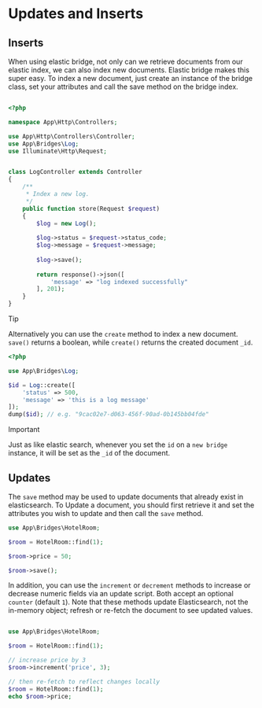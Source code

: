 # Updates and Inserts

## Inserts
When using elastic bridge, not only can we retrieve documents from our elastic index, we can also 
index new documents. Elastic bridge makes this super easy. 
To index a new document, just create an instance of the bridge class, 
set your attributes and call the save method on the bridge index. 

```php

<?php

namespace App\Http\Controllers;

use App\Http\Controllers\Controller;
use App\Bridges\Log;
use Illuminate\Http\Request;


class LogController extends Controller 
{
    /**
     * Index a new log.
     */
    public function store(Request $request)
    {
        $log = new Log();
        
        $log->status = $request->status_code;
        $log->message = $request->message;
        
        $log->save();
        
        return response()->json([
            'message' => "log indexed successfully"
        ], 201);
    }
}
```
> [!TIP]
> Alternatively you can use the `create` method to index a new document. `save()` returns a boolean, while `create()` returns the created document `_id`.



```php
<?php

use App\Bridges\Log;

$id = Log::create([
    'status' => 500,
    'message' => 'this is a log message'
]);
dump($id); // e.g. "9cac02e7-d063-456f-90ad-0b145bb04fde"
```

> [!IMPORTANT]
> Just as like elastic search, whenever you set the `id` on a `new bridge` instance, it will be set as the `_id` of the document.

## Updates

The `save` method may be used to update documents that already exist in elasticsearch. 
To Update a document, you should first retrieve it and set the attributes you wish to update and then call the `save`
method. 

```php
use App\Bridges\HotelRoom;

$room = HotelRoom::find(1);

$room->price = 50;

$room->save();

```

In addition, you can use the `increment` or `decrement` methods to increase or decrease numeric fields via an update script. Both accept an optional `counter` (default `1`). Note that these methods update Elasticsearch, not the in-memory object; refresh or re-fetch the document to see updated values.

```php

use App\Bridges\HotelRoom;

$room = HotelRoom::find(1);

// increase price by 3
$room->increment('price', 3);

// then re-fetch to reflect changes locally
$room = HotelRoom::find(1);
echo $room->price;
```

